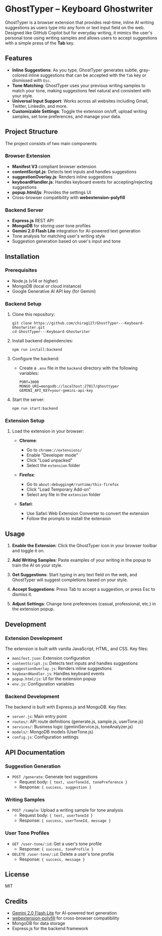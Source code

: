 # GhostTyper – Keyboard Ghostwriter

GhostTyper is a browser extension that provides real-time, inline AI writing suggestions as users type into any form or text input field on the web. Designed like GitHub Copilot but for everyday writing, it mimics the user's personal tone using writing samples and allows users to accept suggestions with a simple press of the **Tab** key.

## Features

-   **Inline Suggestions**: As you type, GhostTyper generates subtle, gray-colored inline suggestions that can be accepted with the `Tab` key or dismissed with `Esc`.
-   **Tone Matching**: GhostTyper uses your previous writing samples to match your tone, making suggestions feel natural and consistent with your style.
-   **Universal Input Support**: Works across all websites including Gmail, Twitter, LinkedIn, and more.
-   **Customizable Settings**: Toggle the extension on/off, upload writing samples, set tone preferences, and manage your data.

## Project Structure

The project consists of two main components:

### Browser Extension

-   **Manifest V3** compliant browser extension
-   **contentScript.js**: Detects text inputs and handles suggestions
-   **suggestionOverlay.js**: Renders inline suggestions
-   **keyboardHandler.js**: Handles keyboard events for accepting/rejecting suggestions
-   **popup.html/js**: Provides the settings UI
-   Cross-browser compatibility with **webextension-polyfill**

### Backend Server

-   **Express.js** REST API
-   **MongoDB** for storing user tone profiles
-   **Gemini 2.0 Flash Lite** integration for AI-powered text generation
-   Tone analysis for matching user's writing style
-   Suggestion generation based on user's input and tone

## Installation

### Prerequisites

-   Node.js (v14 or higher)
-   MongoDB (local or cloud instance)
-   Google Generative AI API key (for Gemini)

### Backend Setup

1. Clone this repository:

    ```
    git clone https://github.com/chirag127/GhostTyper---Keyboard-Ghostwriter.git
    cd GhostTyper---Keyboard-Ghostwriter
    ```

2. Install backend dependencies:

    ```
    npm run install:backend
    ```

3. Configure the backend:

    - Create a `.env` file in the `backend` directory with the following variables:
        ```
        PORT=3000
        MONGO_URI=mongodb://localhost:27017/ghosttyper
        GEMINI_API_KEY=your-gemini-api-key
        ```

4. Start the server:
    ```
    npm run start:backend
    ```

### Extension Setup

1. Load the extension in your browser:

    - **Chrome**:

        - Go to `chrome://extensions/`
        - Enable "Developer mode"
        - Click "Load unpacked"
        - Select the `extension` folder

    - **Firefox**:

        - Go to `about:debugging#/runtime/this-firefox`
        - Click "Load Temporary Add-on"
        - Select any file in the `extension` folder

    - **Safari**:
        - Use Safari Web Extension Converter to convert the extension
        - Follow the prompts to install the extension

## Usage

1. **Enable the Extension**: Click the GhostTyper icon in your browser toolbar and toggle it on.

2. **Add Writing Samples**: Paste examples of your writing in the popup to train the AI on your style.

3. **Get Suggestions**: Start typing in any text field on the web, and GhostTyper will suggest completions based on your style.

4. **Accept Suggestions**: Press Tab to accept a suggestion, or press Esc to dismiss it.

5. **Adjust Settings**: Change tone preferences (casual, professional, etc.) in the extension popup.

## Development

### Extension Development

The extension is built with vanilla JavaScript, HTML, and CSS. Key files:

-   `manifest.json`: Extension configuration
-   `contentScript.js`: Detects text inputs and handles suggestions
-   `suggestionOverlay.js`: Renders inline suggestions
-   `keyboardHandler.js`: Handles keyboard events
-   `popup.html/js`: UI for the extension popup
-   `env.js`: Configuration variables

### Backend Development

The backend is built with Express.js and MongoDB. Key files:

-   `server.js`: Main entry point
-   `routes/`: API route definitions (generate.js, sample.js, userTone.js)
-   `services/`: Business logic (geminiService.js, toneAnalyzer.js)
-   `models/`: MongoDB models (UserTone.js)
-   `config.js`: Configuration settings

## API Documentation

### Suggestion Generation

-   `POST /generate`: Generate text suggestions
    -   Request body: `{ text, userToneId, tonePreference }`
    -   Response: `{ success, suggestion }`

### Writing Samples

-   `POST /sample`: Upload a writing sample for tone analysis
    -   Request body: `{ text, userToneId }`
    -   Response: `{ success, userToneId, message }`

### User Tone Profiles

-   `GET /user-tone/:id`: Get a user's tone profile
    -   Response: `{ success, toneProfile }`
-   `DELETE /user-tone/:id`: Delete a user's tone profile
    -   Response: `{ success, message }`

## License

MIT

## Credits

-   [Gemini 2.0 Flash Lite](https://ai.google.dev/gemini-api/docs) for AI-powered text generation
-   [webextension-polyfill](https://github.com/mozilla/webextension-polyfill) for cross-browser compatibility
-   MongoDB for data storage
-   Express.js for the backend framework
